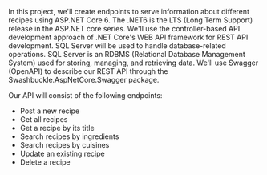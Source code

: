 In this project, we'll create endpoints to serve information about different recipes using ASP.NET Core 6. The .NET6 is the LTS (Long Term Support) release in the ASP.NET core series. We'll use the controller-based API development approach of .NET Core's WEB API framework for REST API development. SQL Server will be used to handle database-related operations. SQL Server is an RDBMS (Relational Database Management System) used for storing, managing, and retrieving data. We'll use Swagger (OpenAPI) to describe our REST API through the Swashbuckle.AspNetCore.Swagger package.

Our API will consist of the following endpoints:

- Post a new recipe
- Get all recipes
- Get a recipe by its title
- Search recipes by ingredients
- Search recipes by cuisines
- Update an existing recipe
- Delete a recipe